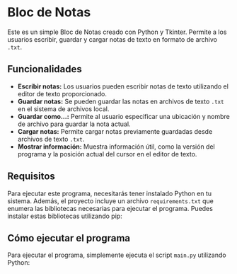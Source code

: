 # Bloc de Notas

Este es un simple Bloc de Notas creado con Python y Tkinter. Permite a los usuarios escribir, guardar y cargar notas de texto en formato de archivo `.txt`.

## Funcionalidades

- **Escribir notas:** Los usuarios pueden escribir notas de texto utilizando el editor de texto proporcionado.
- **Guardar notas:** Se pueden guardar las notas en archivos de texto `.txt` en el sistema de archivos local.
- **Guardar como...:** Permite al usuario especificar una ubicación y nombre de archivo para guardar la nota actual.
- **Cargar notas:** Permite cargar notas previamente guardadas desde archivos de texto `.txt`.
- **Mostrar información:** Muestra información útil, como la versión del programa y la posición actual del cursor en el editor de texto.

## Requisitos

Para ejecutar este programa, necesitarás tener instalado Python en tu sistema. Además, el proyecto incluye un archivo `requirements.txt` que enumera las bibliotecas necesarias para ejecutar el programa. Puedes instalar estas bibliotecas utilizando pip:

## Cómo ejecutar el programa

Para ejecutar el programa, simplemente ejecuta el script `main.py` utilizando Python:


